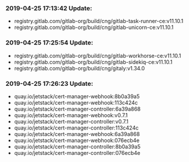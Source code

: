 ### 2019-04-25 17:13:42 Update:

- registry.gitlab.com/gitlab-org/build/cng/gitlab-task-runner-ce:v11.10.1
- registry.gitlab.com/gitlab-org/build/cng/gitlab-unicorn-ce:v11.10.1
### 2019-04-25 17:25:54 Update:

- registry.gitlab.com/gitlab-org/build/cng/gitlab-workhorse-ce:v11.10.1
- registry.gitlab.com/gitlab-org/build/cng/gitlab-sidekiq-ce:v11.10.1
- registry.gitlab.com/gitlab-org/build/cng/gitaly:v1.34.0
### 2019-04-25 17:26:23 Update:

- quay.io/jetstack/cert-manager-webhook:8b0a39a5
- quay.io/jetstack/cert-manager-webhook:113c424c
- quay.io/jetstack/cert-manager-controller:6a39a868
- quay.io/jetstack/cert-manager-webhook:v0.7.1
- quay.io/jetstack/cert-manager-controller:v0.7.1
- quay.io/jetstack/cert-manager-controller:113c424c
- quay.io/jetstack/cert-manager-webhook:6a39a868
- quay.io/jetstack/cert-manager-webhook:076ecb4e
- quay.io/jetstack/cert-manager-controller:8b0a39a5
- quay.io/jetstack/cert-manager-controller:076ecb4e
